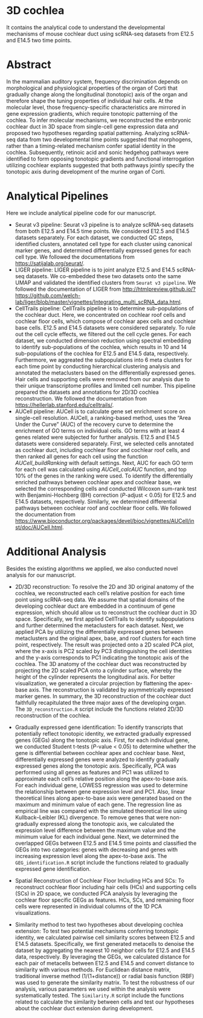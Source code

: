 # 3D cochlea

It contains the analytical code to understand the developmental mechanisms of mouse cochlear duct using scRNA-seq datasets from E12.5 and E14.5 two time points. 

# Abstract
In the mammalian auditory system, frequency discrimination depends on morphological and physiological properties of the organ of Corti that gradually change along the longitudinal (tonotopic) axis of the organ and therefore shape the tuning properties of individual hair cells. At the molecular level, those frequency-specific characteristics are mirrored in gene expression gradients, which require tonotopic patterning of the cochlea. To infer molecular mechanisms, we reconstructed the embryonic cochlear duct in 3D space from single-cell gene expression data and proposed two hypotheses regarding spatial patterning. Analyzing scRNA-seq data from two developmental time points suggested that morphogens, rather than a timing-related mechanism confer spatial identity in the cochlea. Subsequently, retinoic acid and sonic hedgehog pathways were identified to form opposing tonotopic gradients and functional interrogation utilizing cochlear explants suggested that both pathways jointly specify the tonotopic axis during development of the murine organ of Corti.

# Analytical Pipelines
Here we include analytical pipeline code for our manuscript.
* Seurat v3 pipeline: Seurat v3 pipeline is to analyze scRNA-seq datasets from both E12.5 and E14.5 time points. We considered E12.5 and E14.5 datasets separately. For each dataset, we conducted QC steps, identified clusters, annotated cell type for each cluster using canonical marker genes, and determined differentially expressed genes for each cell type. We followed the documentations from https://satijalab.org/seurat/.
* LIGER pipeline: LIGER pipeline is to joint analyze E12.5 and E14.5 scRNA-seq datasets. We co-embedded these two datasets onto the same UMAP and validated the identified clusters from `Seurat v3 pipeline`. We followed the documentation of LIGER from http://htmlpreview.github.io/?https://github.com/welch-lab/liger/blob/master/vignettes/Integrating_multi_scRNA_data.html. 
* CellTrails pipeline: CellTrails pipeline is to determine sub-populations of the cochlear duct. Here, we concentrated on cochlear roof cells and cochlear floor cells, which compose of cochlear apex cells and cochlear base cells. E12.5 and E14.5 datasets were considered separately. To rule out the cell cycle effects, we filtered out the cell cycle genes. For each dataset, we conducted dimension reduction using spectral embedding to identify sub-populations of the cochlea, which results in 10 and 14 sub-populations of the cochlea for E12.5 and E14.5 data, respectively. Furthermore, we aggreated the subpopulations into 6 meta clusters for each time point by conducting hierarchical clustering analysis and annotated the metaclusters based on the differentially expressed genes. Hair cells and supporting cells were removed from our analysis due to their unique transcriptome profiles and limited cell number. This pipeline prepared the datasets and annotations for 2D/3D cochlea reconstruction. We followed the documentation from https://hellerlab.stanford.edu/celltrails/. 
* AUCell pipeline: AUCell is to calculate gene set enrichment score on single-cell resolution. AUCell, a ranking-based method, uses the “Area Under the Curve” (AUC) of the recovery curve to determine the enrichment of GO terms on individual cells. GO terms with at least 4 genes related were subjected for further analysis. E12.5 and E14.5 datasets were considered separately. First, we selected cells annotated as cochlear duct, including cochlear floor and cochlear roof cells, and then ranked all genes for each cell using the function *AUCell_buildRanking* with default settings. Next, AUC for each GO term for each cell was calculated using *AUCell_calcAUC* function, and top 10% of the genes in the ranking were used. To identify the differentially enriched pathways between cochlear apex and cochlear base, we selected the corresponding cells and conducted Wilcoxon sum-rank test with Benjamini-Hochberg (BH) correction (*P*-adjust < 0.05) for E12.5 and E14.5 datasets, respectively. Similarly, we determined differential pathways between cochlear roof and cochlear floor cells. We followed the documentation from https://www.bioconductor.org/packages/devel/bioc/vignettes/AUCell/inst/doc/AUCell.html.


# Additional Analysis

Besides the existing algorithms we applied, we also conducted novel analysis for our manuscript. 
* 2D/3D reconstruction: To resolve the 2D and 3D original anatomy of the cochlea, we reconstructed each cell’s relative position for each time point using scRNA-seq data. We assume that spatial domains of the developing cochlear duct are embedded in a continuum of gene expression, which should allow us to reconstruct the cochlear duct in 3D space. Specifically, we first applied CellTrails to identify subpopulations and further determined the metaclusters for each dataset. Next, we applied PCA by utilizing the differentially expressed genes between metaclusters and the original apex, base, and roof clusters for each time point, respectively. The result was projected onto a 2D scaled PCA plot, where the x-axis is PC2 scaled by PC3 distinguishing the cell identities and the y-axis corresponds to PC1 indicating the tonotopic axis of the cochlea. The 3D anatomy of the cochlear duct was reconstructed by projecting the 2D scaled PCA onto a cylinder surface, whereby the height of the cylinder represents the longitudinal axis. For better visualization, we generated a circular projection by flattening the apex-base axis. The reconstruction is validated by asymmetrically expressed marker genes. In summary, the 3D reconstruction of the cochlear duct faithfully recapitulated the three major axes of the developing organ. The `3D_reconstruction.R` script include the functions related 2D/3D reconstruction of the cochlea. 

* Gradually expressed gene identification: To identify transcripts that potentially reflect tonotopic identity, we extracted gradually expressed genes (GEGs) along the tonotopic axis. First, for each individual gene, we conducted Student t-tests (*P*-value < 0.05) to determine whether the gene is differential between cochlear apex and cochlear base. Next, differentially expressed genes were analyzed to identify gradually expressed genes along the tonotopic axis. Specifically, PCA was performed using all genes as features and PC1 was utilized to approximate each cell’s relative position along the apex-to-base axis. For each individual gene, LOWESS regression was used to determine the relationship between gene expression level and PC1. Also, linear theoretical lines along apex-to-base axis were generated based on the maximum and minimum value of each gene. The regression line as empirical line was compared with the simulated theoretical line using Kullback–Leibler (KL) divergence. To remove genes that were non-gradually expressed along the tonotopic axis, we calculated the expression level difference between the maximum value and the minimum value for each individual gene. Next, we determined the overlapped GEGs between E12.5 and E14.5 time points and classified the GEGs into two categories: genes with decreasing and genes with increasing expression level along the apex-to-base axis. The `GEG_identification.R` script include the functions related to gradually expressed gene identification.

* Spatial Reconstruction of Cochlear Floor Including HCs and SCs: To reconstruct cochlear floor including hair cells (HCs) and supporting cells (SCs) in 2D space, we conducted PCA analysis by leveraging the cochlear floor specific GEGs as features. HCs, SCs, and remaining floor cells were represented in individual columns of the 1D PCA visualizations.

* Similarity method to test two hypotheses about developing cochlea extension: To test two potential mechanisms conferring tonotopic identity, we calculated pairwise cell similarity scores between E12.5 and E14.5 datasets. Specifically, we first generated metacells to denoise the dataset by aggregating the nearest 10 neighbor cells for E12.5 and E14.5 data, respectively. By leveraging the GEGs, we calculated distance for each pair of metacells between E12.5 and E14.5 and convert distance to similarity with various methods. For Euclidean distance matrix, traditional inverse method (1/(1+distance)) or radial basis function (RBF) was used to generate the similarity matrix. To test the robustness of our analysis, various parameters we used within the analysis were systematically tested. The `Similarity.R` script include the functions related to calculate the similarity between cells and test our hypotheses about the cochlear duct extension during development. 




